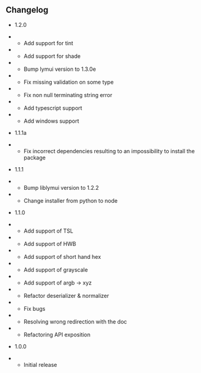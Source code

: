 ## Changelog

* 1.2.0
* * Add support for tint
* * Add support for shade
* * Bump lymui version to 1.3.0e
* * Fix missing validation on some type
* * Fix non null terminating string error
* * Add typescript support
* * Add windows support

* 1.1.1a
* * Fix incorrect dependencies resulting to an impossibility to install the package

* 1.1.1
* * Bump liblymui version to 1.2.2
* * Change installer from python to node

* 1.1.0
* * Add support of TSL
* * Add support of HWB
* * Add support of short hand hex
* * Add support of grayscale
* * Add support of argb -> xyz
* * Refactor deserializer & normalizer
* * Fix bugs
* * Resolving wrong redirection with the doc
* * Refactoring API exposition
* 1.0.0
* * Initial release